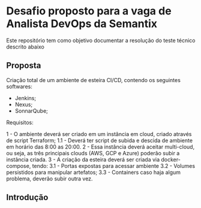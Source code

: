# Desafio proposto para a vaga de Analista DevOps da Semantix

Este repositório tem como objetivo documentar a resolução do teste técnico descrito abaixo

## Proposta

Criação total de um ambiente de esteira CI/CD, contendo os seguintes softwares:

* Jenkins;
* Nexus;
* SonnarQube;

Requisitos:

1 - O ambiente deverá ser criado em um instância em cloud, criado através de script Terraform;
1.1 - Deverá ter script de subida e descida de ambiente em horário das 8:00 as 20:00.
2  - Essa instância deverá aceitar multi-cloud, ou seja, as três principais clouds (AWS, GCP e Azure) poderão subir a instância criada.
3  - A criação da esteira deverá ser criada via docker-compose, tendo:
3.1 - Portas expostas para acessar ambiente
3.2 - Volumes persistidos para manipular artefatos;
3.3 - Containers caso haja algum problema, deverão subir outra vez.

## Introdução
